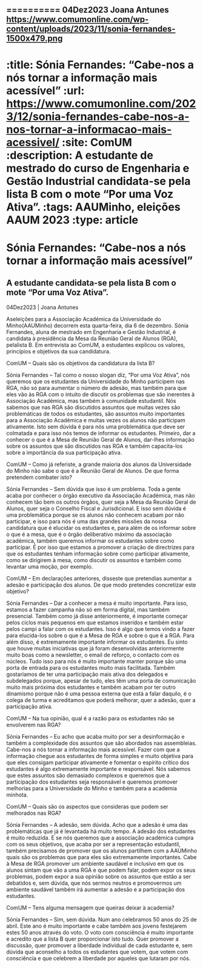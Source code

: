 
==========
04Dez2023
Joana Antunes
https://www.comumonline.com/wp-content/uploads/2023/11/sonia-fernandes-1500x479.png
---
:title: Sónia Fernandes: “Cabe-nos a nós tornar a informação mais acessível”
:url: https://www.comumonline.com/2023/12/sonia-fernandes-cabe-nos-a-nos-tornar-a-informacao-mais-acessivel/
:site: ComUM
:description: A estudante de mestrado do curso de Engenharia e Gestão Industrial candidata-se pela lista B com o mote “Por uma Voz Ativa”.
:tags: AAUMinho, eleições AAUM 2023
:type: article
==========


# **Sónia Fernandes: “Cabe-nos a nós tornar a informação mais acessível”**

## A estudante candidata-se pela lista B com o mote “Por uma Voz Ativa”.

04Dez2023 | Joana Antunes

Aseleições para a Associação Académica da Universidade do Minho(AAUMinho) decorrem esta quarta-feira, dia 6 de dezembro. Sónia Fernandes, aluna de mestrado em Engenharia e Gestão Industrial, é candidata à presidência da Mesa da Reunião Geral de Alunos (RGA), pelalista B. Em entrevista ao ComUM, a estudantes explicou os valores, princípios e objetivos da sua candidatura.

ComUM – Quais são os objetivos da candidatura da lista B?

Sónia Fernandes – Tal como o nosso slogan diz, “Por uma Voz Ativa”, nós queremos que os estudantes da Universidade do Minho participem nas RGA, não só para aumentar o número de adesão, mas também para que eles vão às RGA com o intuito de discutir os problemas que são inerentes à Associação Académica, mas também à comunidade estudantil. Nós sabemos que nas RGA são discutidos assuntos que muitas vezes são problemáticas de todos os estudantes, são assuntos muito importantes para a Associação Académica e muitas vezes os alunos não participam ativamente. Isto sem dúvida é para nós uma problemática que deve ser colmatada e para isso nós temos de informar os estudantes. Primeiro, dar a conhecer o que é a Mesa de Reunião Geral de Alunos, dar-lhes informação sobre os assuntos que são discutidos nas RGA e também capacita-los sobre a importância da sua participação ativa.

ComUM – Como já referiste, a grande maioria dos alunos da Universidade do Minho não sabe o que é a Reunião Geral de Alunos. De que forma pretendem combater isto?

Sónia Fernandes – Sem dúvida que isso é um problema. Toda a gente acaba por conhecer o órgão executivo da Associação Académica, mas não conhecem tão bem os outros órgãos, quer seja a Mesa da Reunião Geral de Alunos, quer seja o Conselho Fiscal e Jurisdicional. E isso sem dúvida é uma problemática porque se os alunos não conhecem acabam por não participar, e isso para nós é uma das grandes missões da nossa candidatura que é elucidar os estudantes e, para além de os informar sobre o que é a mesa, que é o órgão deliberativo máximo da associação académica, também queremos informar os estudantes sobre como participar. É por isso que estamos a promover a criação de directrizes para que os estudantes tenham informação sobre como participar ativamente, como se dirigirem à mesa, como discutir os assuntos e também como levantar uma moção, por exemplo.

ComUM – Em declarações anteriores, disseste que pretendias aumentar a adesão e participação dos alunos. De que modo pretendes concretizar este objetivo?

Sónia Fernandes – Dar a conhecer a mesa é muito importante. Para isso, estamos a fazer campanha não só em forma digital, mas também presencial. Também como já disse anteriormente, é importante começar pelos ciclos mais pequenos em que estamos inseridos e também estar pelos campi a falar com os estudantes. Isso é algo que temos vindo a fazer para elucida-los sobre o que é a Mesa de RGA e sobre o que é a RGA. Para além disso, é extremamente importante informar os estudantes. Eu sinto que houve muitas iniciativas que já foram desenvolvidas anteriormente muito boas como a newsletter, o email de reforço, o contacto com os núcleos. Tudo isso para nós é muito importante manter porque são uma porta de entrada para os estudantes muito mais facilitada. Também gostaríamos de ter uma participação mais ativa dos delegados e subdelegados porque, apesar de tudo, eles têm uma porta de comunicação muito mais próxima dos estudantes e também acabam por ter outro dinamismo porque não é uma pessoa externa que está a falar daquilo, é o colega de turma e acreditamos que poderá melhorar, quer a adesão, quer a participação ativa.

ComUM – Na tua opinião, qual é a razão para os estudantes não se envolverem nas RGA?

Sónia Fernandes – Eu acho que acaba muito por ser a desinformação e também a complexidade dos assuntos que são abordados nas assembleias. Cabe-nos a nós tornar a informação mais acessível. Fazer com que a informação chegue aos estudantes de forma simples e muito objetiva para que eles consigam participar ativamente e fomentar o espírito crítico dos estudantes é algo extremamente importante e responsável. Nós sabemos que estes assuntos são demasiado complexos e queremos que a participação dos estudantes seja responsável e queremos promover melhorias para a Universidade do Minho e também para a academia minhota.

ComUM – Quais são os aspectos que consideras que podem ser melhorados nas RGA?

Sónia Fernandes – A adesão, sem dúvida. Acho que a adesão é uma das problemáticas que já é levantada há muito tempo. A adesão dos estudantes é muito reduzida. E se nós queremos que a associação académica cumpra com os seus objetivos, que acaba por ser a representação estudantil, também precisamos de promover que os alunos partilhem com a AAUMinho quais são os problemas que para eles são extremamente importantes. Cabe à Mesa de RGA promover um ambiente saudável e inclusivo em que os alunos sintam que vão a uma RGA e que podem falar, podem expor os seus problemas, podem expor a sua opinião sobre os assuntos que estão a ser debatidos e, sem dúvida, que nós sermos neutros e promovermos um ambiente saudável também irá aumentar a adesão e a participação dos estudantes.

ComUM – Tens alguma mensagem que queiras deixar à academia?

Sónia Fernandes – Sim, sem dúvida. Num ano celebramos 50 anos do 25 de abril. Este ano é muito importante e cabe também aos jovens festejarem estes 50 anos através do voto. O voto com consciência é muito importante e acredito que a lista B quer proporcionar isto tudo. Quer promover a discussão, quer promover a liberdade individual de cada estudante e, sem dúvida que aconselho a todos os estudantes que votem, que votem com consciência e que celebrem a liberdade por aqueles que lutaram por nós.

